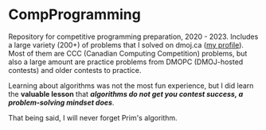 # CompProgramming
Repository for competitive programming preparation, 2020 - 2023. Includes a large variety (200+) of problems that I solved on dmoj.ca ([my profile](https://dmoj.ca/user/LeonLiur)). Most of them are CCC (Canadian Computing Competition) problems, but also a large amount are practice problems from DMOPC (DMOJ-hosted contests) and older contests to practice. 

Learning about algorithms was not the most fun experience, but I did learn the **valuable lesson** that ***algorithms do not get you contest success, a problem-solving mindset does***. 

That being said, I will never forget Prim's algorithm.
